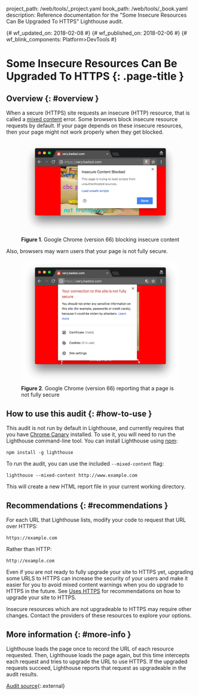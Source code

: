 project_path: /web/tools/_project.yaml
book_path: /web/tools/_book.yaml
description: Reference documentation for the "Some Insecure Resources Can Be Upgraded To HTTPS" Lighthouse audit.

{# wf_updated_on: 2018-02-08 #}
{# wf_published_on: 2018-02-06 #}
{# wf_blink_components: Platform>DevTools #}

# Some Insecure Resources Can Be Upgraded To HTTPS  {: .page-title }

## Overview {: #overview }

When a secure (HTTPS) site requests an insecure (HTTP) resource, that is called a [mixed
content][MC] error. Some browsers block insecure resource requests by default. If your page
depends on these insecure resources, then your page might not work properly when they get blocked.

[MC]: /web/fundamentals/security/prevent-mixed-content/what-is-mixed-content

<figure>
  <img src="images/insecure-content-blocked.png"
       alt="Google Chrome (version 66) blocking insecure content."/>
  <figcaption>
    <b>Figure 1</b>. Google Chrome (version 66) blocking insecure content
  </figcaption>
</figure>

Also, browsers may warn users that your page is not fully secure.

<figure>
  <img src="images/not-fully-secure.png"
       alt="Google Chrome (version 66) reporting that page is not fully secure."/>
  <figcaption>
    <b>Figure 2</b>. Google Chrome (version 66) reporting that a page is not fully secure
  </figcaption>
</figure>

## How to use this audit {: #how-to-use }

This audit is not run by default in Lighthouse, and currently requires that you
have [Chrome Canary][CC] installed. To use it, you will need to run the
Lighthouse command-line tool. You can install Lighthouse using [npm][NPM]:

    npm install -g lighthouse

To run the audit, you can use the included `--mixed-content` flag:

    lighthouse --mixed-content http://www.example.com

This will create a new HTML report file in your current working directory.

[CC]: https://www.google.com/chrome/browser/canary.html
[NPM]: https://www.npmjs.com/get-npm

## Recommendations {: #recommendations }

For each URL that Lighthouse lists, modify your code to request that URL over HTTPS:

    https://example.com

Rather than HTTP:

    http://example.com

Even if you are not ready to fully upgrade your site to HTTPS yet, upgrading some URLS to
HTTPS can increase the security of your users and make it easier for you to avoid mixed
content warnings when you do upgrade to HTTPS in the future. See [Uses HTTPS][https] for
recommendations on how to upgrade your site to HTTPS.

Insecure resources which are not upgradeable to HTTPS may require other changes. Contact the
providers of these resources to explore your options.

[https]: /web/tools/lighthouse/audits/https#recommendations

## More information {: #more-info }

Lighthouse loads the page once to record the URL of each resource requested. Then, Lighthouse
loads the page again, but this time intercepts each request and tries to upgrade the URL to
use HTTPS. If the upgraded requests succeed, Lighthouse reports that request as upgradeable in
the audit results.

[Audit source][src]{:.external}

[src]: https://github.com/GoogleChrome/lighthouse/blob/master/lighthouse-core/audits/mixed-content.js
